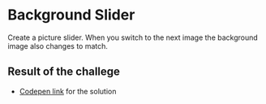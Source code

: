 # Background Slider

Create a picture slider. When you switch to the next image the background image also changes to match.

## Result of the challege

- [Codepen link](https://codepen.io/dzenitaa96/pen/KKBBdWg) for the solution
